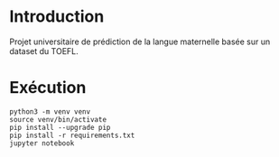 # Introduction
Projet universitaire de prédiction de la langue maternelle basée sur un dataset du TOEFL.

# Exécution
```shell
python3 -m venv venv
source venv/bin/activate
pip install --upgrade pip
pip install -r requirements.txt
jupyter notebook
```
